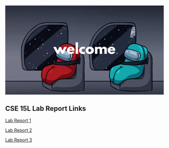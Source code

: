 ![Welcome Gif](images/amongus.gif)

## CSE 15L Lab Report Links

[Lab Report 1](https://ruff1ezzz.github.io/cse15l-lab-reports/lab-report-1-week-2.html)

[Lab Report 2](https://ruff1ezzz.github.io/cse15l-lab-reports/lab-report-2-week-4.html)

[Lab Report 3](https://ruff1ezzz.github.io/cse15l-lab-reports/lab-report-3-week-6.html)
